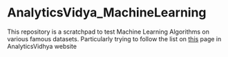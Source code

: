 # AnalyticsVidya_MachineLearning

This repository is a scratchpad to test Machine Learning Algorithms on various famous datasets. Particularly trying to follow the list on <a href="https://www.analyticsvidhya.com/blog/2016/10/17-ultimate-data-science-projects-to-boost-your-knowledge-and-skills/">this</a> page in AnalyticsVidhya website
